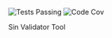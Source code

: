 ![Tests Passing](https://github.com/skyepersonal/sinvalidator/actions/workflows/autoTestBadge.yml/badge.svg)
![Code Cov](https://img.shields.io/badge/dynamic/json?url=https%3A%2F%2Fgithub.com%2Fskyepersonal%2Fsinvalidator%2Fraw%2Fmain%2Fcodecov/badge.json&query=%24.message&label=Code%20Coverage&color=%24.color)

Sin Validator Tool
